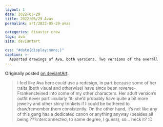 ```yaml
---
layout: 1
date: 2022-05-29
title: 2022/05/29 Avas
permalink: art/2022-05-29-avas

categories: disaster-crew
tags: ava
site: deviantart

css: "#date{display:none;}"
caption: >-
  Assorted drawings of Ava, both versions. Two versions of the overall canvas: one with overlay and other effects resembling a dusty old film, and the other without.
---
```

Originally posted [on deviantArt](https://www.deviantart.com/a-flyleaf/art/avavavava-mdp-917666418).

> I feel like Ava here could use a redesign, in part because some of her traits (both visual and otherwise) have since been reverse-Frankensteined into some of my other characters. Her adult version’s outfit never partiiiicularly fit; she’d probably have quite a bit more jewelry and other shiny trinkets if I could be bothered to draw/remember them consistently. On the other hand, it’s not like any of this gang has a dedicated canon or anything anyway (besides all being ???interconnected, to some degree, I guess), so… heck it? <span style="display:inline;block;">:D</span>
